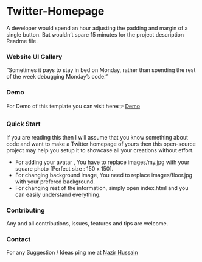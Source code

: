# Twitter-Homepage

A developer would spend an hour adjusting the padding and margin of a single button. But wouldn’t spare 15 minutes for the project description Readme file.

<!-- 
### Highlights
1. Setup is very easy and you get a portfolio template of your own for free.
2. Fully Responsive and atractive portfolio.
3. With color theme which is the best color for a background.
4. To add your details, you just need simple editing skills. No code changes required!
5. Simple and Fast website User Interface.
6. And Enjoy!!! -->

### Website UI Gallary
“Sometimes it pays to stay in bed on Monday, rather than spending the rest of the week debugging Monday’s code.”

<!-- #### Preview Tab
![Preview]()
 -->

### Demo
For Demo of this template you can visit here👉 [Demo](https://nazir-hussain.github.io/Twitter-Homepage/)

### Quick Start
If you are reading this then I will assume that you know something about code and want to make a Twitter homepage of yours then this open-source project may help you setup it to showcase all your creations without effort.
- For adding your avatar , You have to replace images/my.jpg with your square photo [Perfect size : 150 x 150].
- For changing background image, You need to replace images/floor.jpg with your prefered background.
- For changing rest of the information, simply open index.html and you can easily understand everything.


### Contributing
Any and all contributions, issues, features and tips are welcome.


### Contact
For any Suggestion / Ideas ping me at [Nazir Hussain](https://www.instagram.com/nazir__hassan/)

